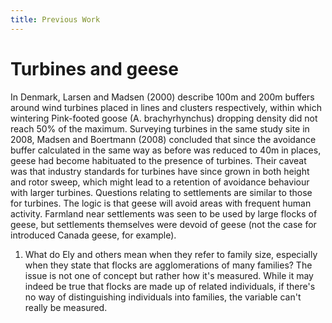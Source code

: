 ```yaml
---
title: Previous Work
---
```


# Turbines and geese

In Denmark, Larsen and Madsen (2000) describe 100m and 200m buffers around wind turbines placed in lines and clusters respectively, within which wintering Pink-footed goose (A. brachyrhynchus) dropping density did not reach 50% of the maximum. Surveying turbines in the same study site in 2008, Madsen and Boertmann (2008) concluded that since the avoidance buffer calculated in the same way as before was reduced to 40m in places, geese had become habituated to the presence of turbines. Their caveat was that industry standards for turbines have since grown in both height and rotor sweep, which might lead to a retention of avoidance behaviour with larger turbines.
Questions relating to settlements are similar to those for turbines. The logic is that geese will avoid areas with frequent human activity. Farmland near settlements was seen to be used by large flocks of geese, but settlements themselves were devoid of geese (not the case for introduced Canada geese, for example).

1. What do Ely and others mean when they refer to family size, especially when they state that flocks are agglomerations of many families? The issue is not one of concept but rather how it's measured. While it may indeed be true that flocks are made up of related individuals, if there's no way of distinguishing individuals into families, the variable can't really be measured.
